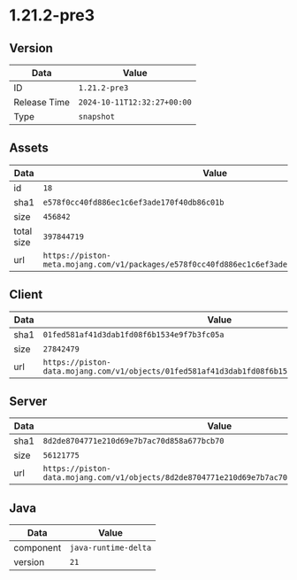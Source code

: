 # 1.21.2-pre3

## Version

|**Data**        | **Value**                 |
|----------------|-------------------------|
| ID   | ```1.21.2-pre3```   |
| Release Time   | ```2024-10-11T12:32:27+00:00```   |
| Type   | ```snapshot```   |

## Assets

|**Data**        | **Value**                 |
|----------------|-------------------------|
| id   | ```18```   |
| sha1   | ```e578f0cc40fd886ec1c6ef3ade170f40db86c01b```   |
| size   | ```456842```   |
| total size  | ```397844719```  |
| url       | ```https://piston-meta.mojang.com/v1/packages/e578f0cc40fd886ec1c6ef3ade170f40db86c01b/18.json``` |

## Client

|**Data**        | **Value**                 |
|----------------|-------------------------|
| sha1   | ```01fed581af41d3dab1fd08f6b1534e9f7b3fc05a```   |
| size   | ```27842479```   |
| url       | ```https://piston-data.mojang.com/v1/objects/01fed581af41d3dab1fd08f6b1534e9f7b3fc05a/client.jar``` |

## Server

|**Data**        | **Value**                 |
|----------------|-------------------------|
| sha1   | ```8d2de8704771e210d69e7b7ac70d858a677bcb70```   |
| size   | ```56121775```   |
| url       | ```https://piston-data.mojang.com/v1/objects/8d2de8704771e210d69e7b7ac70d858a677bcb70/server.jar``` |

## Java

|**Data**        | **Value**                 |
|----------------|-------------------------|
| component   | ```java-runtime-delta```   |
| version   | ```21```   |